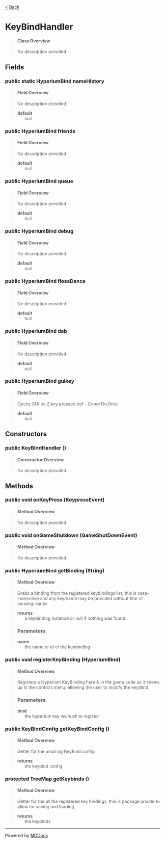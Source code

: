 [< Back](../README.md)
# KeyBindHandler #
>#### Class Overview ####
>No description provided
## Fields ##
### public static HyperiumBind nameHistory ###
>#### Field Overview ####
>No description provided
>
>**default**<br />
>&nbsp;&nbsp;&nbsp;&nbsp;&nbsp;&nbsp;null
>
### public HyperiumBind friends ###
>#### Field Overview ####
>No description provided
>
>**default**<br />
>&nbsp;&nbsp;&nbsp;&nbsp;&nbsp;&nbsp;null
>
### public HyperiumBind queue ###
>#### Field Overview ####
>No description provided
>
>**default**<br />
>&nbsp;&nbsp;&nbsp;&nbsp;&nbsp;&nbsp;null
>
### public HyperiumBind debug ###
>#### Field Overview ####
>No description provided
>
>**default**<br />
>&nbsp;&nbsp;&nbsp;&nbsp;&nbsp;&nbsp;null
>
### public HyperiumBind flossDance ###
>#### Field Overview ####
>No description provided
>
>**default**<br />
>&nbsp;&nbsp;&nbsp;&nbsp;&nbsp;&nbsp;null
>
### public HyperiumBind dab ###
>#### Field Overview ####
>No description provided
>
>**default**<br />
>&nbsp;&nbsp;&nbsp;&nbsp;&nbsp;&nbsp;null
>
### public HyperiumBind guikey ###
>#### Field Overview ####
>Opens GUI on Z key pressed oof - ConorTheOreo
>
>**default**<br />
>&nbsp;&nbsp;&nbsp;&nbsp;&nbsp;&nbsp;null
>
## Constructors ##
### public KeyBindHandler () ###
>#### Constructor Overview ####
>No description provided
>
## Methods ##
### public void onKeyPress (KeypressEvent) ###
>#### Method Overview ####
>No description provided
>
### public void onGameShutdown (GameShutDownEvent) ###
>#### Method Overview ####
>No description provided
>
### public HyperiumBind getBinding (String) ###
>#### Method Overview ####
>Grabs a binding from the registered keybindings list, this is case-insensitive and
 any key/name may be provided without fear of causing issues
>
>**returns**<br />
>&nbsp;&nbsp;&nbsp;&nbsp;&nbsp;&nbsp;a keybinding instance or null if nothing was found
>
>### Parameters ###
>**name**<br />
>&nbsp;&nbsp;&nbsp;&nbsp;&nbsp;&nbsp;the name or id of the keybinding
>
### public void registerKeyBinding (HyperiumBind) ###
>#### Method Overview ####
>Registers a Hyperium KeyBinding here & in the game code so it shows up in the
 controls menu, allowing the user to modify the keyblind
>
>### Parameters ###
>**bind**<br />
>&nbsp;&nbsp;&nbsp;&nbsp;&nbsp;&nbsp;the hyperium key we wish to register
>
### public KeyBindConfig getKeyBindConfig () ###
>#### Method Overview ####
>Getter for the amazing KeyBind config
>
>**returns**<br />
>&nbsp;&nbsp;&nbsp;&nbsp;&nbsp;&nbsp;the keybind config
>
### protected TreeMap getKeybinds () ###
>#### Method Overview ####
>Getter for the all the registered key bindings, this is package
 private to allow for saving and loading
>
>**returns**<br />
>&nbsp;&nbsp;&nbsp;&nbsp;&nbsp;&nbsp;the keybinds
>

---
Powered by [MDDocs](https://github.com/VRCube/MDDocs)